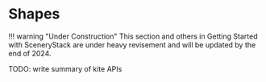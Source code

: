 # Shapes

!!! warning "Under Construction"
    This section and others in Getting Started with SceneryStack are under heavy revisement
    and will be updated by the end of 2024.

TODO: write summary of kite APIs